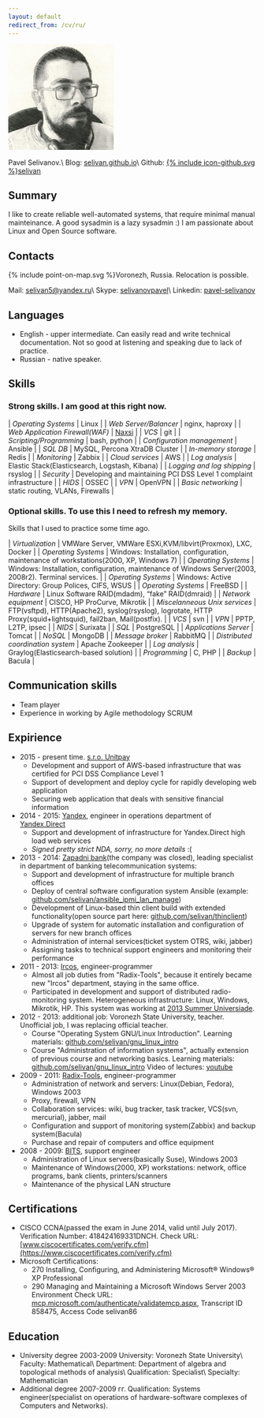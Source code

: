 ```yaml
---
layout: default
redirect_from: /cv/ru/
---
```

![photo](/cv/my_profile_picture_small.jpg)

Pavel Selivanov.\\
Blog: [selivan.github.io](https://selivan.github.io)\\
Github: <a href="https://github.com/{{ include.username }}"><span class="icon icon--github">{% include icon-github.svg %}</span>selivan</a>

## Summary

I like to create reliable well-automated systems, that require minimal manual mainteinance. A good sysadmin is a lazy sysadmin :) I am passionate about Linux and Open Source software.

## Contacts
<span class="icon">{% include point-on-map.svg %}</span>Voronezh, Russia. Relocation is possible.

Mail: [selivan5@yandex.ru](selivan5@yandex.ru)\\
Skype: [selivanovpavel](skype:selivanovpavel)\\
Linkedin: [pavel-selivanov](https://www.linkedin.com/in/pavel-selivanov-9b8398ba/)

## Languages
* English - upper intermediate. Can easily read and write technical documentation. Not so good at listening and speaking due to lack of practice.
* Russian - native speaker.

## Skills

### Strong skills. I am good at this right now.

| _Operating Systems_ | Linux |
| _Web Server/Balancer_ | nginx, haproxy |
| _Web Application Firewall(WAF)_ | [Naxsi](https://github.com/nbs-system/naxsi) |
| _VCS_ | git |
| _Scripting/Programming_ | bash, python |
| _Configuration management_ | Ansible |
| _SQL DB_ | MySQL, Percona XtraDB Cluster |
| _In-memory storage_ | Redis |
| _Monitoring_ | Zabbix |
| _Cloud services_ | AWS |
| _Log analysis_ | Elastic Stack(Elasticsearch, Logstash, Kibana) |
| _Logging and log shipping_ | rsyslog |
| _Security_ | Developing and maintaining PCI DSS Level 1 complaint infrastructure |
| _HIDS_ | OSSEC |
| _VPN_ | OpenVPN |
| _Basic networking_ | static routing, VLANs, Firewalls |

### Optional skills. To use this I need to refresh my memory.
Skills that I used to practice some time ago.

| _Virtualization_ | VMWare Server, VMWare ESXi,KVM/libvirt(Proxmox), LXC, Docker |
| _Operating Systems_ | Windows: Installation, configuration, maintenance of workstations(2000, XP, Windows 7) |
| _Operating Systems_ | Windows: Installation, configuration, maintenance of  Windows Server(2003, 2008r2). Terminal services. |
| _Operating Systems_ | Windows: Active Directory: Group Polices, CIFS, WSUS |
| _Operating Systems_ | FreeBSD |
| _Hardware_ | Linux Software RAID(mdadm), “fake” RAID(dmraid) |
| _Network equipment_ | CISCO, HP ProCurve, Mikrotik |
| _Miscelanneous Unix services_ | FTP(vsftpd), HTTP(Apache2), syslog(rsyslog), logrotate, HTTP Proxy(squid+lightsquid), fail2ban, Mail(postfix). |
| _VCS_ | svn |
| _VPN_ | PPTP, L2TP, ipsec |
| _NIDS_ | Surixata |
| _SQL_ | PostgreSQL |
| _Applications Server_ | Tomcat |
| _NoSQL_ | MongoDB |
| _Message broker_ | RabbitMQ |
| _Distributed coordination system_ | Apache Zookeeper |
| _Log analysis_ | Graylog(Elasticsearch-based solution) |
| _Programming_ | C, PHP |
| _Backup_ | Bacula |

## Communication skills
  * Team player
  * Experience in working by Agile methodology SCRUM

## Expirience

* 2015 - present time. [s.r.o. Unitpay](https://unitpay.ru)
  * Development and support of AWS-based infrastructure that was certified for PCI DSS Compliance Level 1
  * Support of development and deploy cycle for rapidly developing web application
  * Securing web application that deals with sensitive financial information
* 2014 - 2015: [Yandex](https://yandex.ru), engineer in operations department of [Yandex.Direct](https://direct.yandex.ru/)
  * Support and development of infrastructure for Yandex.Direct high load web services
  * _Signed pretty strict NDA, sorry, no more details_ :(
* 2013 - 2014: [Zapadni bank](http://www.cbr.ru/credit/coinfo.asp?id=450000522)(the company was closed), leading specialist in department of banking telecommunication systems:
  * Support and development of infrastructure for multiple branch offices
  * Deploy of central software configuration system Ansible (example: [github.com/selivan/ansible_ipmi_lan_manage](https://github.com/selivan/ansible_ipmi_lan_manage))
  * Development of Linux-based thin client build with extended functionality(open source part here: [github.com/selivan/thinclient](https://github.com/selivan/thinclient))
  * Upgrade of system for automatic installation and configuration of servers for new branch offices
  * Administration of internal services(ticket system OTRS, wiki, jabber)
  * Assigning tasks to technical support engineers and monitoring their performance
* 2011 - 2013: [Ircos](http://ircos.ru/), engineer-programmer
  * Almost all job duties from "Radix-Tools", because it entirely became new "Ircos" department, staying in the same office.
  * Participated in development and support of distributed radio-monitoring system. Heterogeneous infrastructure: Linux, Windows, Mikrotik, HP. This system was working at [2013 Summer Universiade](https://en.wikipedia.org/wiki/2013_Summer_Universiade).
* 2012 - 2013: additional job: Voronezh State University, teacher. Unofficial job, I was replacing official teacher.
  * Course "Operating System GNU/Linux Introduction". Learning materials: [github.com/selivan/gnu_linux_intro](https://github.com/selivan/gnu_linux_intro)
  * Course "Administration of information systems", actually  extension of previous course and networking basics. Learning materials: [github.com/selivan/gnu_linux_intro](https://github.com/selivan/gnu_linux_intro) Video of lectures: [youtube](http://www.youtube.com/playlist?list=PL8RrqJgewWmHQOk7EdKByYD3uUUDk6OUG)
* 2009 - 2011: [Radix-Tools](http://www.radixtools.ru/), engineer-programmer
  * Administration of network and servers: Linux(Debian, Fedora), Windows 2003
  * Proxy, firewall, VPN
  * Collaboration services: wiki, bug tracker, task tracker, VCS(svn, mercurial), jabber, mail
  * Configuration and support of monitoring system(Zabbix) and backup system(Bacula)
  * Purchase and repair of computers and office equipment
* 2008 - 2009: [BITS](http://www.b-it-s.ru/), support engineer
  * Administration of Linux servers(basically Suse), Windows 2003
  * Maintenance of Windows(2000, XP) workstations: network, office programs, bank clients, printers/scanners
  * Maintenance of the physical LAN structure

## Certifications

* CISCO CCNA(passed the exam in June 2014, valid until July 2017). Verification Number: 418424169331DNCH. Check URL: [www.ciscocertificates.com/verify.cfm](https://www.ciscocertificates.com/verify.cfm)
* Microsoft Certifications:
  * 270  Installing, Configuring, and Administering Microsoft® Windows® XP Professional
  * 290  Managing and Maintaining a Microsoft Windows Server 2003 Environment
Check URL: [mcp.microsoft.com/authenticate/validatemcp.aspx](https://mcp.microsoft.com/authenticate/validatemcp.aspx), Transcript ID 858475, Access Code selivan86

## Education

* University degree 2003-2009
University: Voronezh State University\\
Faculty: Mathematical\\
Department: Department of algebra and topological methods of analysis\\
Qualification: Specialist\\
Specialty: Mathematician
* Additional degree 2007-2009 гг.
Qualification: Systems engineer(specialist on operations of hardware-software complexes of Computers and Networks).

